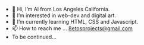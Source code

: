 - 👋 Hi, I’m Al from Los Angeles California.
- 👀 I’m interested in web-dev and digital art.
- 🌱 I’m currently learning HTML, CSS and Javascript.
- 📫 How to reach me ... 8etosprojects@gmail.com
- To be continued...

